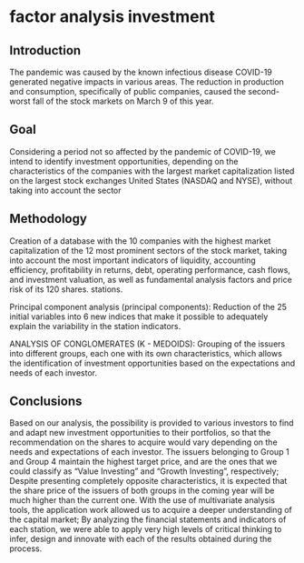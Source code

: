 # factor analysis investment

## Introduction
The pandemic was caused by the known infectious disease COVID-19 generated negative impacts in various areas. The reduction in production and consumption, specifically of public companies, caused the second-worst fall of the stock markets on March 9 of this year.

## Goal
Considering a period not so affected by the pandemic of COVID-19, we intend to identify investment opportunities, depending on the characteristics of the companies with the largest market capitalization listed on the largest stock exchanges United States (NASDAQ and NYSE), without taking into account the sector

## Methodology
Creation of a database with the 10 companies with the highest market capitalization of the 12 most prominent sectors of the
stock market, taking into account the most important indicators of liquidity, accounting efficiency, profitability in returns, debt, operating performance, cash flows, and investment valuation, as well as fundamental analysis factors and price risk of its 120 shares. stations.

Principal component analysis (principal components): Reduction of the 25 initial variables into 6 new indices that make it possible to adequately explain the variability in the station indicators.

ANALYSIS OF CONGLOMERATES (K - MEDOIDS): Grouping of the issuers into different groups, each one with its own characteristics, which allows the identification of investment opportunities based on the expectations and needs of each investor.

## Conclusions

Based on our analysis, the possibility is provided to various investors to find and adapt new investment opportunities to their portfolios, so that the recommendation on the shares to acquire would vary depending on the needs and expectations of each investor. The issuers belonging to Group 1 and Group 4 maintain the highest target price, and are the ones that we could classify as “Value Investing” and “Growth Investing”, respectively; Despite presenting completely opposite characteristics, it is expected that the share price of the issuers of both groups in the coming year will be much higher than the current one.
With the use of multivariate analysis tools, the application work allowed us to acquire a deeper understanding
of the capital market; By analyzing the financial statements and indicators of each station, we were able to apply very high levels of critical thinking to infer, design and innovate with each of the results obtained during the process.
